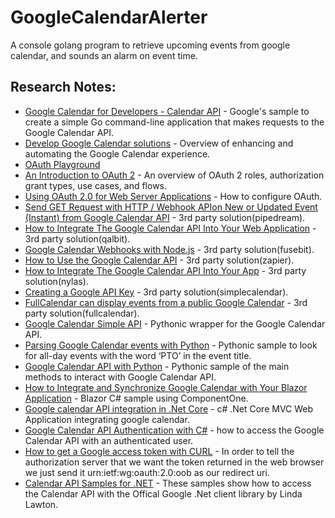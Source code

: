 # GoogleCalendarAlerter
A console golang program to retrieve upcoming events from google calendar, and sounds an alarm on event time.


## Research Notes: ##
- [Google Calendar for Developers - Calendar API](https://developers.google.com/calendar/api/quickstart/go) - Google's sample to create a simple Go command-line application that makes requests to the Google Calendar API. 
- [Develop Google Calendar solutions](https://developers.google.com/calendar) - Overview of enhancing and automating the Google Calendar experience.
- [OAuth Playground](https://developers.google.com/oauthplayground/)
- [An Introduction to OAuth 2](https://www.digitalocean.com/community/tutorials/an-introduction-to-oauth-2) - An overview of OAuth 2 roles, authorization grant types, use cases, and flows.
- [Using OAuth 2.0 for Web Server Applications](https://developers.google.com/identity/protocols/oauth2/web-server) - How to configure OAuth.
- [Send GET Request with HTTP / Webhook APIon New or Updated Event (Instant) from Google Calendar API](https://pipedream.com/apps/google-calendar/integrations/http/get-request-with-http-webhook-api-on-new-or-updated-event-instant-from-google-calendar-api-int_EzsYAz) - 3rd party solution(pipedream).
- [How to Integrate The Google Calendar API Into Your Web Application](https://qalbit.com/blog/how-to-integrate-the-google-calendar-api-into-your-web-application/) - 3rd party solution(qalbit).
- [Google Calendar Webhooks with Node.js](https://fusebit.io/blog/google-calendar-webhooks)  - 3rd party solution(fusebit).
- [How to Use the Google Calendar API](https://zapier.com/engineering/how-to-use-the-google-calendar-api/)  - 3rd party solution(zapier).
- [How to Integrate The Google Calendar API Into Your App](https://www.nylas.com/blog/integrate-google-calendar-api)  - 3rd party solution(nylas).
- [Creating a Google API Key](https://docs.simplecalendar.io/google-api-key/)  - 3rd party solution(simplecalendar).
- [FullCalendar can display events from a public Google Calendar](https://fullcalendar.io/docs/google-calendar) - 3rd party solution(fullcalendar).
- [Google Calendar Simple API](https://github.com/kuzmoyev/google-calendar-simple-api) - Pythonic wrapper for the Google Calendar API.
- [Parsing Google Calendar events with Python](https://qxf2.com/blog/google-calendar-python/) - Pythonic sample to look for all-day events with the word ‘PTO’ in the event title.
- [Google Calendar API with Python](https://dev.to/nelsoncode/google-calendar-api-con-python-1ib1) - Pythonic sample of the main methods to interact with Google Calendar API.
- [How to Integrate and Synchronize Google Calendar with Your Blazor Application](https://www.grapecity.com/blogs/how-to-integrate-synchronize-google-calendar-with-blazor-application) - Blazor C# sample using ComponentOne.
- [Google calendar API integration in .Net Core](https://www.thecodehubs.com/google-calendar-api-integration-in-net-core/) - c# .Net Core MVC Web Application integrating google calendar.
- [Google Calendar API Authentication with C#](https://www.daimto.com/google-calendar-api-authentication-with-c/) - how to access the Google Calendar API with an authenticated user. 
- [How to get a Google access token with CURL](https://www.daimto.com/how-to-get-a-google-access-token-with-curl/) - In order to tell the authorization server that we want the token returned in the web browser we just send it urn:ietf:wg:oauth:2.0:oob as our redirect uri.
- [Calendar API Samples for .NET](https://github.com/LindaLawton/Google-Dotnet-Samples/tree/master/Samples/Calendar%20API) - These samples show how to access the Calendar API with the Offical Google .Net client library by Linda Lawton.
